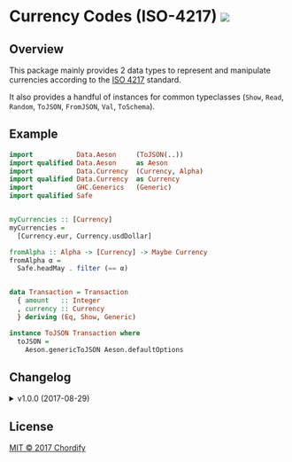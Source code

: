 # Currency Codes (ISO-4217) [![](https://img.shields.io/hackage/v/currency-codes.svg)](https://hackage.haskell.org/package/currency-codes)

## Overview 

This package mainly provides 2 data types to represent and manipulate currencies according to
the [ISO 4217](https://www.iso.org/iso-4217-currency-codes.html) standard. 

It also provides a handful of instances for common typeclasses (`Show`, `Read`, `Random`, `ToJSON`,
`FromJSON`, `Val`, `ToSchema`). 

## Example

```haskell
import           Data.Aeson     (ToJSON(..))
import qualified Data.Aeson     as Aeson
import           Data.Currency  (Currency, Alpha)
import qualified Data.Currency  as Currency
import           GHC.Generics   (Generic)
import qualified Safe


myCurrencies :: [Currency]
myCurrencies =
  [Currency.eur, Currency.usdDollar]

fromAlpha :: Alpha -> [Currency] -> Maybe Currency
fromAlpha α =
  Safe.headMay . filter (== α)


data Transaction = Transaction
  { amount   :: Integer
  , currency :: Currency
  } deriving (Eq, Show, Generic)

instance ToJSON Transaction where
  toJSON = 
    Aeson.genericToJSON Aeson.defaultOptions
```

## Changelog

<details>
  <summary>v1.0.0 (2017-08-29)</summary>
  
  <ul>
    <li>Provide 2 types `Currency` and `Alpha`</li>
    <li>Provide constructors for each currency and Alpha code listed in the standard</li>
    <li>Provide a list of all `Currency`</li>
    <li>Provide instances for:
      <ul>
        <li>Show</li>
        <li>Eq</li>
        <li>Read</li>
        <li>Generic</li>
        <li>Data</li>
        <li>Typeable</li>
        <li>FromJSON (aeson)</li>
        <li>ToJSON   (aeson)</li>
        <li>ToSchema (swagger2)</li>
        <li>Val      (bson)</li>
        <li>Random   (random)</li>
        <li>Ord (Alpha only)</li>
        <li>Enum (Alpha only</li>
        <li>Bounded (Alpha only)</li>
      </ul>
    </li>
  </ul>
</details>

## License

[MIT © 2017 Chordify](LICENSE)
